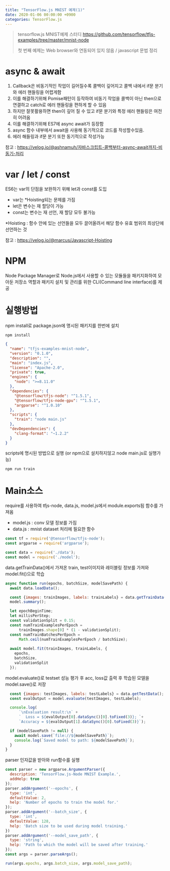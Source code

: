 ```yaml
---
title: "TensorFlow.js MNIST 예제(1)"
date: 2020-01-06 00:00:00 +0900
categories: TensorFlow.js
---
```


> tensorflow.js MNIST예제 스터디 <https://github.com/tensorflow/tfjs-examples/tree/master/mnist-node>   
>
> 첫 번째 예제는 Web browser와 연동되어 있지 않음 / javascript 문법 정리



# async & await

1. Callback은 비동기적인 작업이 길어질수록 콜백이 깊어지고 콜백 내에서 if문 분기와 에러 핸들링을 어렵게함
2. 이를 해결하기위해 Pomise패턴이 등작하여 비동기 작업을 콜백이 아닌 then으로 연결하고 catch로 에러 핸들링을 편하게 할 수 있음
3. 하지만 잘못활용하면 then이 깊어 질 수 있고 if문 분기와 특정 에러 핸들링은 여전히 어려움 
4. 이를 해결하기위해 ES7에 async await가 등장함
5. async 함수 내부에서 await을 사용해 동기적으로 코드를 작성할수있음.
6. 에러 해들링과 if문 분기 또한 동기적으로 작성가능 

참고 : <https://velog.io/@ashnamuh/자바스크립트-콜백부터-async-await까지-비동기-처리>

# var / let / const

ES6는 var의 단점을 보완하기 위해 let과 const를 도입

* var는 *Hoisting되는 문제를 가짐
* let은 변수는 재 할당이 가능
* const는 변수는 재 선언, 재 할당 모두 불가능

*Hoisting : 함수 안에 있는 선언들을 모두 끌어올려서 해당 함수 유효 범위의 최상단에 선언하는 것

참고 : <https://velog.io/@marcus/Javascript-Hoisting>

# NPM

Node Package Manager로 Node.js에서 사용할 수 있는 모듈들을 패키지화하여 모아둔 저장소 역할과 패키지 설치 및 관리를 위한 CLI(Command line interface)를 제공 

# 실행방법

npm install로 package.json에 명시된 패키지를 한번에 설치

```
npm install
```

```json
{
  "name": "tfjs-examples-mnist-node",
  "version": "0.1.0",
  "description": "",
  "main": "index.js",
  "license": "Apache-2.0",
  "private": true,
  "engines": {
    "node": ">=8.11.0"
  },
  "dependencies": {
    "@tensorflow/tfjs-node": "^1.5.1",
    "@tensorflow/tfjs-node-gpu": "^1.5.1",
    "argparse": "^1.0.10"
  },
  "scripts": {
    "train": "node main.js"
  },
  "devDependencies": {
    "clang-format": "~1.2.2"
  }
}
```

scripts에 명시된 방법으로 실행 (or npm으로 설치하지않고 node main.js로 실행가능) 

```
npm run train
```



# Main소스

require를 사용하여  tfjs-node, data.js, model.js에서 module.exports됨 함수를 가져옴

* model.js : conv 모델 정보를 가짐
* data.js : mnist dataset 처리에 필요한 함수

```javascript
const tf = require('@tensorflow/tfjs-node');
const argparse = require('argparse');

const data = require('./data');
const model = require('./model');
```

data.getTrainData()에서 가져온 train, test이미지와 레이블링 정보를 가져와 model.fit()으로 학습 

```javascript
async function run(epochs, batchSize, modelSavePath) {
  await data.loadData();

  const {images: trainImages, labels: trainLabels} = data.getTrainData();
  model.summary();

  let epochBeginTime;
  let millisPerStep;
  const validationSplit = 0.15;
  const numTrainExamplesPerEpoch =
      trainImages.shape[0] * (1 - validationSplit);
  const numTrainBatchesPerEpoch =
      Math.ceil(numTrainExamplesPerEpoch / batchSize);
    
  await model.fit(trainImages, trainLabels, {
    epochs,
    batchSize,
    validationSplit
  });
```

model.evaluate()로 testset 성능 평가 후 acc, loss값 출력 후 학습된 모델을 model.save()로 저장

```javascript
  const {images: testImages, labels: testLabels} = data.getTestData();
  const evalOutput = model.evaluate(testImages, testLabels);

  console.log(
      `\nEvaluation result:\n` +
      `  Loss = ${evalOutput[0].dataSync()[0].toFixed(3)}; `+
      `Accuracy = ${evalOutput[1].dataSync()[0].toFixed(3)}`);

  if (modelSavePath != null) {
    await model.save(`file://${modelSavePath}`);
    console.log(`Saved model to path: ${modelSavePath}`);
  }
}
```

parser 인자값을 받아와 run함수를 실행

```javascript
const parser = new argparse.ArgumentParser({
  description: 'TensorFlow.js-Node MNIST Example.',
  addHelp: true
});
parser.addArgument('--epochs', {
  type: 'int',
  defaultValue: 2,
  help: 'Number of epochs to train the model for.'
});
parser.addArgument('--batch_size', {
  type: 'int',
  defaultValue: 128,
  help: 'Batch size to be used during model training.'
})
parser.addArgument('--model_save_path', {
  type: 'string',
  help: 'Path to which the model will be saved after training.'
});
const args = parser.parseArgs();

run(args.epochs, args.batch_size, args.model_save_path);
```





